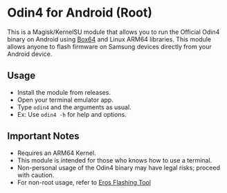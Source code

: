 # Odin4 for Android (Root)

This is a Magisk/KernelSU module that allows you to run the Official Odin4 binary on Android using [Box64](https://github.com/ptitSeb/box64) and Linux ARM64 libraries. This module allows anyone to flash firmware on Samsung devices directly from your Android device.

## Usage

- Install the module from releases.
- Open your terminal emulator app.
- Type `odin4` and the arguments as usual.
- Ex: Use `odin4 -h` for help and options.

## Important Notes

- Requires an ARM64 Kernel.
- This module is intended for those who knows how to use a terminal.
- Non-personal usage of the Odin4 binary may have legal risks; proceed with caution.
- For non-root usage, refer to [Eros Flashing Tool](https://github.com/Gabriel2392/eros_samsung)

